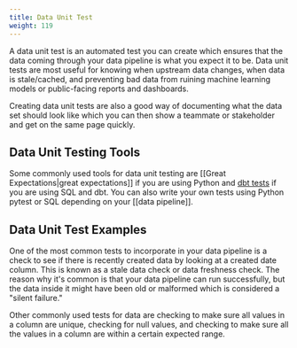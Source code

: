 ```yaml
---
title: Data Unit Test
weight: 119
---
```



A data unit test is an automated test you can create which ensures that the data coming through your data pipeline is what you expect it to be. Data unit tests are most useful for knowing when upstream data changes, when data is stale/cached, and preventing bad data from ruining machine learning models or public-facing reports and dashboards.

Creating data unit tests are also a good way of documenting what the data set should look like which you can then show a teammate or stakeholder and get on the same page quickly.

## Data Unit Testing Tools

Some commonly used tools for data unit testing are [[Great Expectations|great expectations]] if you are using Python and [dbt tests](https://docs.getdbt.com/docs/building-a-dbt-project/tests) if you are using SQL and dbt. You can also write your own tests using Python pytest or SQL depending on your [[data pipeline]].

## Data Unit Test Examples

One of the most common tests to incorporate in your data pipeline is a check to see if there is recently created data by looking at a created date column. This is known as a stale data check or data freshness check. The reason why it's common is that your data pipeline can run successfully, but the data inside it might have been old or malformed which is considered a "silent failure."

Other commonly used tests for data are checking to make sure all values in a column are unique, checking for null values, and checking to make sure all the values in a column are within a certain expected range.

